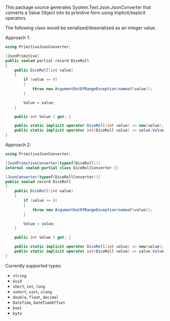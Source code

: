 This package source generates System.Text.Json.JsonConverter 
that converts a Value Object into its primitive form 
using implicit/explicit operators.

The following class would be serialized/deserialized as an integer value.

Approach 1:
```csharp
using PrimitiveJsonConverter;

[JsonPrimitive]
public sealed partial record DiceRoll
{
    public DiceRoll(int value)
    {
        if (value <= 0)
        {
            throw new ArgumentOutOfRangeException(nameof(value));
        }

        Value = value;
    }

    public int Value { get; }

    public static implicit operator DiceRoll(int value) => new(value);
    public static implicit operator int(DiceRoll value) => value.Value;
}
```

Approach 2:
```csharp
using PrimitiveJsonConverter;

[JsonPrimitiveConverter(typeof(DiceRoll))]
internal sealed partial class DiceRollConverter {}

[JsonConverter(typeof(DiceRollConverter))]
public sealed record DiceRoll
{
    public DiceRoll(int value)
    {
        if (value <= 0)
        {
            throw new ArgumentOutOfRangeException(nameof(value));
        }

        Value = value;
    }

    public int Value { get; }

    public static implicit operator DiceRoll(int value) => new(value);
    public static implicit operator int(DiceRoll value) => value.Value;
}
```

Currently supported types:
- `string`
- `Guid`
- `short`, `int`, `long`
- `ushort`, `uint`, `ulong`
- `double`, `float`, `decimal`
- `DateTime`, `DateTimeOffset`
- `bool`
- `byte`

